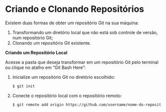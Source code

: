 # Criando e Clonando Repositórios

Existem duas formas de obter um repositório Git na sua máquina:

1. Transformando um diretório local que não está sob controle de versão, num repositório Git;
2. Clonando um repositório Git existente.

**Criando um Repositório Local**

Acesse a pasta que deseja transformar em um repositório Git pelo terminal ou clique no atalho em “Git Bash Here”:

1.  Inicialize um repositório Git no diretório escolhido:

    ```bash
    $ git init
    ```
2.  Conecte o repositório local com o repositório remoto:

    ```bash
    $ git remote add origin https://github.com/username/nome-do-repositorio.git
    ```
